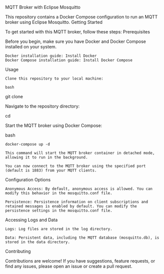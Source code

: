 MQTT Broker with Eclipse Mosquitto

This repository contains a Docker Compose configuration to run an MQTT broker using Eclipse Mosquitto.
Getting Started

To get started with this MQTT broker, follow these steps:
Prerequisites

Before you begin, make sure you have Docker and Docker Compose installed on your system.

    Docker installation guide: Install Docker
    Docker Compose installation guide: Install Docker Compose

Usage

    Clone this repository to your local machine:

    bash

git clone [<repository-url>](https://github.com/julianertle/Mosquitto-Docker-Initial-Setup.git)

Navigate to the repository directory:


cd <repository-directory>

Start the MQTT broker using Docker Compose:

bash

    docker-compose up -d

    This command will start the MQTT broker container in detached mode, allowing it to run in the background.

    You can now connect to the MQTT broker using the specified port (default is 1883) from your MQTT clients.

Configuration Options

    Anonymous Access: By default, anonymous access is allowed. You can modify this behavior in the mosquitto.conf file.

    Persistence: Persistence information on client subscriptions and retained messages is enabled by default. You can modify the persistence settings in the mosquitto.conf file.

Accessing Logs and Data

    Logs: Log files are stored in the log directory.

    Data: Persistent data, including the MQTT database (mosquitto.db), is stored in the data directory.

Contributing

Contributions are welcome! If you have suggestions, feature requests, or find any issues, please open an issue or create a pull request.

